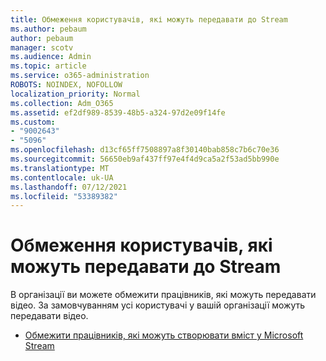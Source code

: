 ```yaml
---
title: Обмеження користувачів, які можуть передавати до Stream
ms.author: pebaum
author: pebaum
manager: scotv
ms.audience: Admin
ms.topic: article
ms.service: o365-administration
ROBOTS: NOINDEX, NOFOLLOW
localization_priority: Normal
ms.collection: Adm_O365
ms.assetid: ef2df989-8539-48b5-a324-97d2e09f14fe
ms.custom:
- "9002643"
- "5096"
ms.openlocfilehash: d13cf65ff7508897a8f30140bab858c7b6c70e36
ms.sourcegitcommit: 56650eb9af437ff97e4f4d9ca5a2f53ad5bb990e
ms.translationtype: MT
ms.contentlocale: uk-UA
ms.lasthandoff: 07/12/2021
ms.locfileid: "53389382"
---
```

# <a name="restrict-users-who-can-upload-to-stream"></a>Обмеження користувачів, які можуть передавати до Stream

В організації ви можете обмежити працівників, які можуть передавати відео. За замовчуванням усі користувачі у вашій організації можуть передавати відео.

- [Обмежити працівників, які можуть створювати вміст у Microsoft Stream](/stream/restrict-uploaders)
